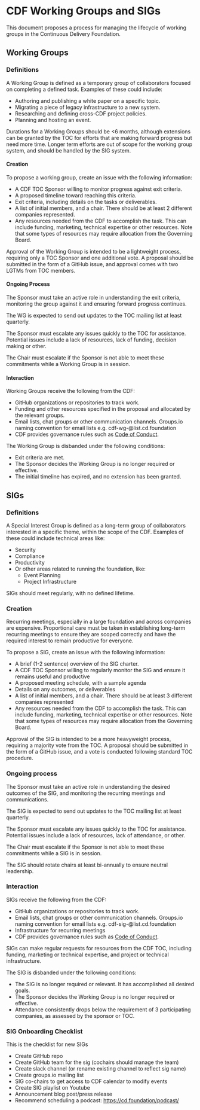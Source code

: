 # CDF Working Groups and SIGs

This document proposes a process for managing the lifecycle of working groups in the Continuous Delivery Foundation.

## Working Groups

### Definitions
A Working Group is defined as a temporary group of collaborators focused on completing a defined task.
Examples of these could include:

* Authoring and publishing a white paper on a specific topic.
* Migrating a piece of legacy infrastructure to a new system.
* Researching and defining cross-CDF project policies.
* Planning and hosting an event.

Durations for a Working Groups should be <6 months, although extensions can be granted by the TOC for efforts that are making forward progress but need more time.
Longer term efforts are out of scope for the working group system, and should be handled by the SIG system.

#### Creation

To propose a working group, create an issue with the following information:

* A CDF TOC Sponsor willing to monitor progress against exit criteria.
* A proposed timeline toward reaching this criteria.
* Exit criteria, including details on the tasks or deliverables.
* A list of initial members, and a chair. There should be at least 2 different companies represented.
* Any resources needed from the CDF to accomplish the task.
  This can include funding, marketing, technical expertise or other resources.
  Note that some types of resources may require allocation from the Governing Board.

Approval of the Working Group is intended to be a lightweight process, requiring only a TOC Sponsor and one additional vote.
A proposal should be submitted in the form of a GitHub issue, and approval comes with two LGTMs from TOC members.

#### Ongoing Process

The Sponsor must take an active role in understanding the exit criteria, monitoring the group against it and ensuring forward progress continues.

The WG is expected to send out updates to the TOC mailing list at least quarterly.

The Sponsor must escalate any issues quickly to the TOC for assistance.
Potential issues include a lack of resources, lack of funding, decision making or other. 

The Chair must escalate if the Sponsor is not able to meet these commitments while a Working Group is in session.

#### Interaction

Working Groups receive the following from the CDF:
* GitHub organizations or repositories to track work.
* Funding and other resources specified in the proposal and allocated by the relevant groups.
* Email lists, chat groups or other communication channels. Groups.io naming convention for email lists e.g. cdf-wg-<some-group>@list.cd.foundation
* CDF provides governance rules such as [Code of Conduct](CODE_OF_CONDUCT.md).

The Working Group is disbanded under the following conditions:
* Exit criteria are met.
* The Sponsor decides the Working Group is no longer required or effective.
* The initial timeline has expired, and no extension has been granted.

## SIGs

### Definitions
A Special Interest Group is defined as a long-term group of collaborators interested in a specific theme, within the scope of the CDF.
Examples of these could include technical areas like:
* Security
* Compliance
* Productivity
* Or other areas related to running the foundation, like:
  * Event Planning
  * Project Infrastructure

SIGs should meet regularly, with no defined lifetime.

### Creation
Recurring meetings, especially in a large foundation and across companies are expensive.
Proportional care must be taken in establishing long-term recurring meetings to ensure they are scoped correctly and have the required interest to remain productive for everyone.

To propose a SIG, create an issue with the following information:
* A brief (1-2 sentence) overview of the SIG charter.
* A CDF TOC Sponsor willing to regularly monitor the SIG and ensure it remains useful and productive
* A proposed meeting schedule, with a sample agenda
* Details on any outcomes, or deliverables
* A list of initial members, and a chair. There should be at least 3 different companies represented
* Any resources needed from the CDF to accomplish the task.
  This can include funding, marketing, technical expertise or other resources.
  Note that some types of resources may require allocation from the Governing Board.

Approval of the SIG  is intended to be a more heavyweight process, requiring a majority vote from the TOC.
A proposal should be submitted in the form of a GitHub issue, and a vote is conducted following standard TOC procedure.

### Ongoing process

The Sponsor must take an active role in understanding the desired outcomes of the SIG, and monitoring the recurring meetings and communications.

The SIG is expected to send out updates to the TOC mailing list at least quarterly.

The Sponsor must escalate any issues quickly to the TOC for assistance.
Potential issues include a lack of resources, lack of attendance, or other.

The Chair must escalate if the Sponsor is not able to meet these commitments while a SIG is in session.

The SIG should rotate chairs at least bi-annually to ensure neutral leadership.

### Interaction

SIGs receive the following from the CDF:
* GitHub organizations or repositories to track work.
* Email lists, chat groups or other communication channels. Groups.io naming convention for email lists e.g. cdf-sig-<some-group>@list.cd.foundation
* Infrastructure for recurring meetings
* CDF provides governance rules such as [Code of Conduct](CODE_OF_CONDUCT.md).

SIGs can make regular requests for resources from the CDF TOC, including funding, marketing or technical expertise, and project or technical infrastructure.

The SIG is disbanded under the following conditions:
* The SIG is no longer required or relevant. It has accomplished all desired goals.
* The Sponsor decides the Working Group is no longer required or effective.
* Attendance consistently drops below the requirement of 3 participating companies, as assessed by the sponsor or TOC.

### SIG Onboarding Checklist

This is the checklist for new SIGs
 * Create GitHub repo
 * Create GitHub team for the sig (cochairs should manage the team)
 * Create slack channel (or rename existing channel to reflect sig name)
 * Create groups.io mailing list
 * SIG co-chairs to get access to CDF calendar to modify events
 * Create SIG playlist on Youtube
 * Announcement blog post/press release 
 * Recommend scheduling a podcast: https://cd.foundation/podcast/
